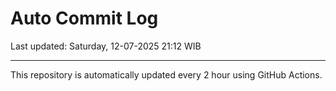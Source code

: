 # Auto Commit Log

Last updated: Saturday, 12-07-2025 21:12 WIB

---

This repository is automatically updated every 2 hour using GitHub Actions.

